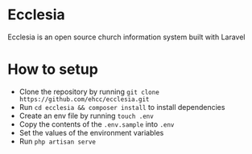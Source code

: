 # Ecclesia
Ecclesia is an open source church information system built with Laravel 

# How to setup
- Clone the repository by running `git clone https://github.com/ehcc/ecclesia.git`
- Run `cd ecclesia && composer install` to install dependencies
- Create an env file by running `touch .env`
- Copy the contents of the `.env.sample` into `.env`
- Set the values of the environment variables
- Run `php artisan serve`


